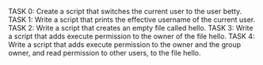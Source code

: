 TASK 0: Create a script that switches the current user to the user betty.
TASK 1: Write a script that prints the effective username of the current user.
TASK 2: Write a script that creates an empty file called hello.
TASK 3: Write a script that adds execute permission to the owner of the file hello.	
TASK 4: Write a script that adds execute permission to the owner and the group owner, and read permission to other users, to the file hello.
